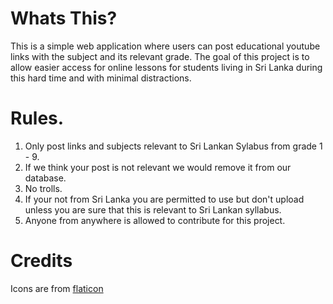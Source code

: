 # Whats This?

This is a simple web application where users can post educational youtube links with the subject and its relevant grade. The goal of this project is to allow easier access for online lessons for students living in Sri Lanka during this hard time and with minimal distractions.

# Rules.

1. Only post links and subjects relevant to Sri Lankan Sylabus from grade 1 - 9. 
2. If we think your post is not relevant we would remove it from our database.
3. No trolls.
4. If your not from Sri Lanka you are permitted to use but don't upload unless you are sure that this is relevant to Sri Lankan syllabus.
5. Anyone from anywhere is allowed to contribute for this project.

# Credits

Icons are from [flaticon](https://www.flaticon.com)

